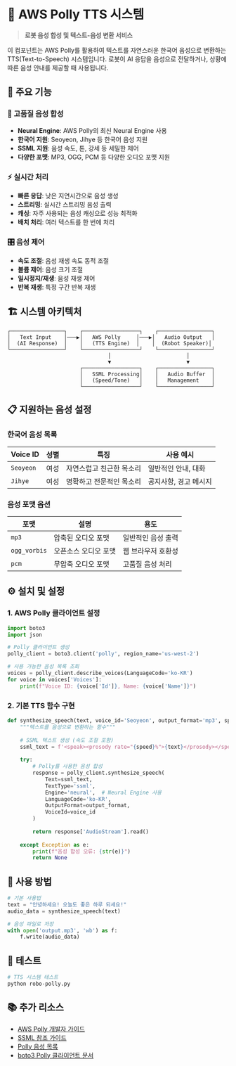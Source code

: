 # 🎵 AWS Polly TTS 시스템

> **로봇 음성 합성 및 텍스트-음성 변환 서비스**

이 컴포넌트는 AWS Polly를 활용하여 텍스트를 자연스러운 한국어 음성으로 변환하는 TTS(Text-to-Speech) 시스템입니다. 로봇이 AI 응답을 음성으로 전달하거나, 상황에 따른 음성 안내를 제공할 때 사용됩니다.

## 🎯 주요 기능

### 🎤 고품질 음성 합성
- **Neural Engine**: AWS Polly의 최신 Neural Engine 사용
- **한국어 지원**: Seoyeon, Jihye 등 한국어 음성 지원
- **SSML 지원**: 음성 속도, 톤, 강세 등 세밀한 제어
- **다양한 포맷**: MP3, OGG, PCM 등 다양한 오디오 포맷 지원

### ⚡ 실시간 처리
- **빠른 응답**: 낮은 지연시간으로 음성 생성
- **스트리밍**: 실시간 스트리밍 음성 출력
- **캐싱**: 자주 사용되는 음성 캐싱으로 성능 최적화
- **배치 처리**: 여러 텍스트를 한 번에 처리

### 🎛️ 음성 제어
- **속도 조절**: 음성 재생 속도 동적 조절
- **볼륨 제어**: 음성 크기 조절
- **일시정지/재생**: 음성 재생 제어
- **반복 재생**: 특정 구간 반복 재생

## 🏗️ 시스템 아키텍처

```
┌─────────────────┐    ┌──────────────────┐    ┌─────────────────┐
│   Text Input    │───▶│   AWS Polly     │───▶│   Audio Output   │
│  (AI Response)  │    │   (TTS Engine)  │    │  (Robot Speaker)│
└─────────────────┘    └──────────────────┘    └─────────────────┘
                                │                        │
                                ▼                        ▼
                       ┌──────────────────┐    ┌─────────────────┐
                       │   SSML Processing│    │   Audio Buffer  │
                       │   (Speed/Tone)   │    │   Management    │
                       └──────────────────┘    └─────────────────┘
```

## 📋 지원하는 음성 설정

### 한국어 음성 목록
| Voice ID | 성별 | 특징 | 사용 예시 |
|----------|------|------|-----------|
| `Seoyeon` | 여성 | 자연스럽고 친근한 목소리 | 일반적인 안내, 대화 |
| `Jihye` | 여성 | 명확하고 전문적인 목소리 | 공지사항, 경고 메시지 |

### 음성 포맷 옵션
| 포맷 | 설명 | 용도 |
|------|------|------|
| `mp3` | 압축된 오디오 포맷 | 일반적인 음성 출력 |
| `ogg_vorbis` | 오픈소스 오디오 포맷 | 웹 브라우저 호환성 |
| `pcm` | 무압축 오디오 포맷 | 고품질 음성 처리 |

## ⚙️ 설치 및 설정

### 1. AWS Polly 클라이언트 설정

```python
import boto3
import json

# Polly 클라이언트 생성
polly_client = boto3.client('polly', region_name='us-west-2')

# 사용 가능한 음성 목록 조회
voices = polly_client.describe_voices(LanguageCode='ko-KR')
for voice in voices['Voices']:
    print(f"Voice ID: {voice['Id']}, Name: {voice['Name']}")
```

### 2. 기본 TTS 함수 구현

```python
def synthesize_speech(text, voice_id='Seoyeon', output_format='mp3', speed=100):
    """텍스트를 음성으로 변환하는 함수"""
    
    # SSML 텍스트 생성 (속도 조절 포함)
    ssml_text = f'<speak><prosody rate="{speed}%">{text}</prosody></speak>'
    
    try:
        # Polly를 사용한 음성 합성
        response = polly_client.synthesize_speech(
            Text=ssml_text,
            TextType='ssml',
            Engine='neural',  # Neural Engine 사용
            LanguageCode='ko-KR',
            OutputFormat=output_format,
            VoiceId=voice_id
        )
        
        return response['AudioStream'].read()
        
    except Exception as e:
        print(f"음성 합성 오류: {str(e)}")
        return None
```

## 🔧 사용 방법

```python
# 기본 사용법
text = "안녕하세요! 오늘도 좋은 하루 되세요!"
audio_data = synthesize_speech(text)

# 음성 파일로 저장
with open('output.mp3', 'wb') as f:
    f.write(audio_data)
```

## 🧪 테스트

```bash
# TTS 시스템 테스트
python robo-polly.py
```

## 📚 추가 리소스

- [AWS Polly 개발자 가이드](https://docs.aws.amazon.com/polly/)
- [SSML 참조 가이드](https://docs.aws.amazon.com/polly/latest/dg/ssml.html)
- [Polly 음성 목록](https://docs.aws.amazon.com/polly/latest/dg/voicelist.html)
- [boto3 Polly 클라이언트 문서](https://boto3.amazonaws.com/v1/documentation/api/latest/reference/services/polly.html)
